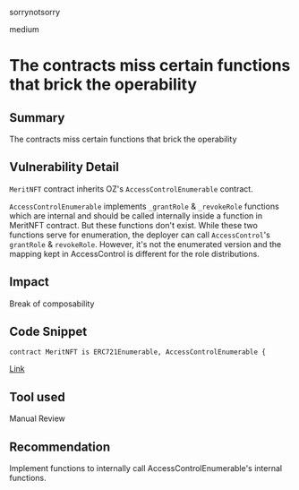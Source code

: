 sorrynotsorry

medium

# The contracts miss certain functions that brick the operability

## Summary
The contracts miss certain functions that brick the operability
## Vulnerability Detail
`MeritNFT` contract inherits OZ's `AccessControlEnumerable` contract.

`AccessControlEnumerable` implements `_grantRole` & `_revokeRole` functions which are internal and should be called internally inside a function in MeritNFT contract. But these functions don't exist. While these two functions serve for enumeration, the deployer can call `AccessControl`'s `grantRole` & `revokeRole`. However, it's not the enumerated version and the mapping kept in AccessControl is different for the role distributions.


## Impact
Break of composability
## Code Snippet

```solidity
contract MeritNFT is ERC721Enumerable, AccessControlEnumerable {
```
[Link](https://github.com/sherlock-audit/2023-07-beam-auction/blob/main/dutch-nft/src/MeritNFT.sol#L10)
## Tool used

Manual Review

## Recommendation
Implement functions to internally call AccessControlEnumerable's internal functions.